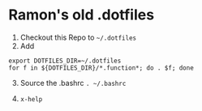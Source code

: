 # Ramon's old .dotfiles

1. Checkout this Repo to `~/.dotfiles`
2. Add

  ```
  export DOTFILES_DIR=~/.dotfiles
  for f in ${DOTFILES_DIR}/*.function*; do . $f; done
  ```

3. Source the .bashrc `. ~/.bashrc`

4. `x-help`
